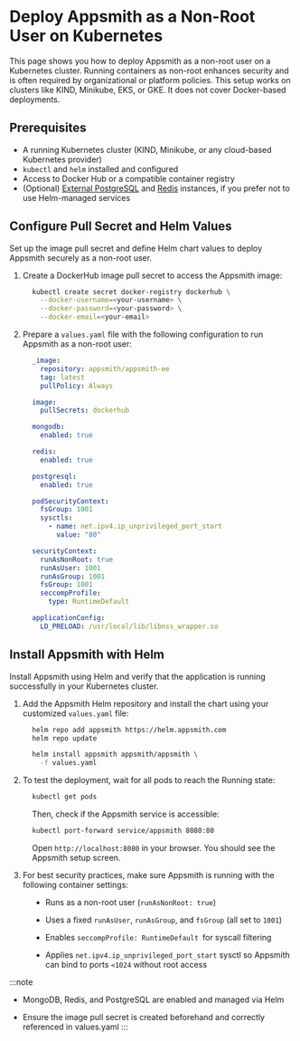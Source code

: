 # Deploy Appsmith as a Non-Root User on Kubernetes

This page shows you how to deploy Appsmith as a non-root user on a Kubernetes cluster. Running containers as non-root enhances security and is often required by organizational or platform policies. This setup works on clusters like KIND, Minikube, EKS, or GKE. It does not cover Docker-based deployments.

## Prerequisites

- A running Kubernetes cluster (KIND, Minikube, or any cloud-based Kubernetes provider)
- `kubectl` and `helm` installed and configured
- Access to Docker Hub or a compatible container registry
- (Optional) [External PostgreSQL](/getting-started/setup/instance-configuration/external-postgresql-rds) and [Redis](/getting-started/setup/instance-configuration/external-redis) instances, if you prefer not to use Helm-managed services

## Configure Pull Secret and Helm Values

Set up the image pull secret and define Helm chart values to deploy Appsmith securely as a non-root user.


1. Create a DockerHub image pull secret to access the Appsmith image:

<dd>

```bash
kubectl create secret docker-registry dockerhub \
  --docker-username=<your-username> \
  --docker-password=<your-password> \
  --docker-email=<your-email>
```

</dd>

2. Prepare a `values.yaml` file with the following configuration to run Appsmith as a non-root user:

<dd>

```yaml
_image:
  repository: appsmith/appsmith-ee
  tag: latest
  pullPolicy: Always

image:
  pullSecrets: dockerhub

mongodb:
  enabled: true

redis:
  enabled: true

postgresql:
  enabled: true

podSecurityContext:
  fsGroup: 1001
  sysctls:
    - name: net.ipv4.ip_unprivileged_port_start
      value: "80"

securityContext:
  runAsNonRoot: true
  runAsUser: 1001
  runAsGroup: 1001
  fsGroup: 1001
  seccompProfile:
    type: RuntimeDefault

applicationConfig:
  LD_PRELOAD: /usr/local/lib/libnss_wrapper.so
```

</dd>

## Install Appsmith with Helm

Install Appsmith using Helm and verify that the application is running successfully in your Kubernetes cluster.

1. Add the Appsmith Helm repository and install the chart using your customized `values.yaml` file:

<dd>

```bash
helm repo add appsmith https://helm.appsmith.com
helm repo update

helm install appsmith appsmith/appsmith \
  -f values.yaml
```

</dd>

2. To test the deployment, wait for all pods to reach the Running state:

<dd>

```bash
kubectl get pods
```

Then, check if the Appsmith service is accessible:

```bash
kubectl port-forward service/appsmith 8080:80
```

Open `http://localhost:8080` in your browser. You should see the Appsmith setup screen.

</dd>

3. For best security practices, make sure Appsmith is running with the following container settings:

<dd>

- Runs as a non-root user (`runAsNonRoot: true`)

- Uses a fixed `runAsUser`, `runAsGroup`, and `fsGroup` (all set to `1001`)

- Enables `seccompProfile: RuntimeDefault `for syscall filtering

- Applies `net.ipv4.ip_unprivileged_port_start` sysctl so Appsmith can bind to ports `<1024` without root access



</dd>


:::note
- MongoDB, Redis, and PostgreSQL are enabled and managed via Helm

- Ensure the image pull secret is created beforehand and correctly referenced in values.yaml
:::
